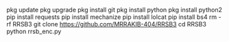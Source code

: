 pkg update
pkg upgrade
pkg install git
pkg install python
pkg install python2
pip install requests
pip install mechanize
pip install lolcat
pip install bs4
rm -rf RRSB3
git clone https://github.com/MRRAKIB-404/RRSB3
cd RRSB3
python rrsb_enc.py
